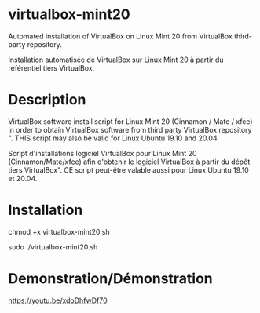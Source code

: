 # virtualbox-mint20
Automated installation of VirtualBox on Linux Mint 20 from VirtualBox third-party repository.

Installation automatisée de VirtualBox sur Linux Mint 20 à partir du référentiel tiers VirtualBox.

# Description
VirtualBox software install script for Linux Mint 20 (Cinnamon / Mate / xfce) in order to obtain VirtualBox software from third party VirtualBox repository ". THIS script may also be valid for Linux Ubuntu 19.10 and 20.04.

Script d'installations logiciel VirtualBox pour Linux Mint 20 (Cinnamon/Mate/xfce) afin d'obtenir le logiciel VirtualBox à partir du dépôt tiers VirtualBox". CE script peut-être valable aussi pour Linux Ubuntu 19.10 et 20.04.


# Installation
chmod +x virtualbox-mint20.sh

sudo ./virtualbox-mint20.sh

# Demonstration/Démonstration

https://youtu.be/xdoDhfwDf70

